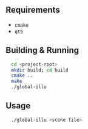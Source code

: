 ## Requirements
* ``cmake``
* ``qt5``

## Building & Running

~~~Bash
  cd <project-root>
  mkdir build; cd build
  cmake ..
  make
  ./global-illu
~~~

## Usage

~~~Bash
  ./global-illu <scene file>
~~~